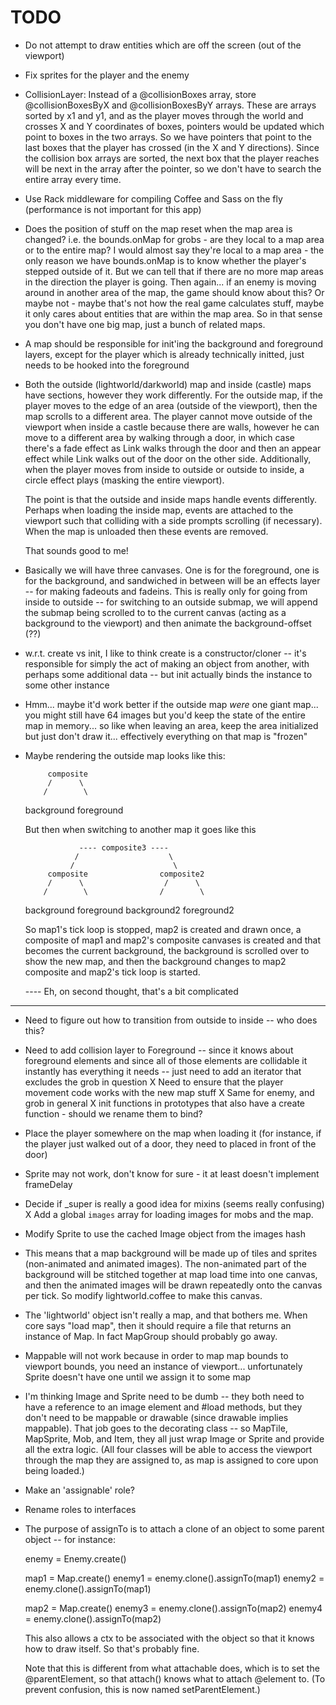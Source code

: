 # TODO

* Do not attempt to draw entities which are off the screen (out of the viewport)

* Fix sprites for the player and the enemy

* CollisionLayer: Instead of a @collisionBoxes array, store @collisionBoxesByX
  and @collisionBoxesByY arrays. These are arrays sorted by x1 and y1, and as
  the player moves through the world and crosses X and Y coordinates of boxes,
  pointers would be updated which point to boxes in the two arrays. So we have
  pointers that point to the last boxes that the player has crossed (in the X
  and Y directions). Since the collision box arrays are sorted, the next box
  that the player reaches will be next in the array after the pointer, so we
  don't have to search the entire array every time.

* Use Rack middleware for compiling Coffee and Sass on the fly
  (performance is not important for this app)

* Does the position of stuff on the map reset when the map area is changed?
  i.e. the bounds.onMap for grobs - are they local to a map area or to the
  entire map? I would almost say they're local to a map area - the only reason
  we have bounds.onMap is to know whether the player's stepped outside of it.
  But we can tell that if there are no more map areas in the direction the
  player is going. Then again... if an enemy is moving around in another area of
  the map, the game should know about this? Or maybe not - maybe that's not how
  the real game calculates stuff, maybe it only cares about entities that are
  within the map area. So in that sense you don't have one big map, just a bunch
  of related maps.

* A map should be responsible for init'ing the background and foreground layers,
  except for the player which is already technically initted, just needs to be
  hooked into the foreground

* Both the outside (lightworld/darkworld) map and inside (castle) maps have
  sections, however they work differently. For the outside map, if the player
  moves to the edge of an area (outside of the viewport), then the map scrolls
  to a different area. The player cannot move outside of the viewport when
  inside a castle because there are walls, however he can move to a different
  area by walking through a door, in which case there's a fade effect as Link
  walks through the door and then an appear effect while Link walks out of the
  door on the other side. Additionally, when the player moves from inside to
  outside or outside to inside, a circle effect plays (masking the entire
  viewport).

  The point is that the outside and inside maps handle events differently.
  Perhaps when loading the inside map, events are attached to the viewport such
  that colliding with a side prompts scrolling (if necessary). When the map is
  unloaded then these events are removed.

  That sounds good to me!

* Basically we will have three canvases. One is for the foreground, one is for
  the background, and sandwiched in between will be an effects layer -- for
  making fadeouts and fadeins. This is really only for going from inside to
  outside -- for switching to an outside submap, we will append the submap being
  scrolled to to the current canvas (acting as a background to the viewport)
  and then animate the background-offset (??)

* w.r.t. create vs init, I like to think create is a constructor/cloner -- it's
  responsible for simply the act of making an object from another, with perhaps
  some additional data --  but init actually binds the instance to some other
  instance

* Hmm... maybe it'd work better if the outside map *were* one giant map... you
  might still have 64 images but you'd keep the state of the entire map in
  memory... so like when leaving an area, keep the area initialized but just
  don't draw it... effectively everything on that map is "frozen"

* Maybe rendering the outside map looks like this:

           composite
           /      \
          /        \
    background   foreground

  But then when switching to another map it goes like this

                  ---- composite3 ----
                 /                    \
                /                      \
           composite                composite2
           /      \                  /      \
          /        \                /        \
    background   foreground  background2   foreground2

  So map1's tick loop is stopped, map2 is created and drawn once, a composite of
  map1 and map2's composite canvases is created and that becomes the current
  background, the background is scrolled over to show the new map, and then the
  background changes to map2 composite and map2's tick loop is started.

  ---- Eh, on second thought, that's a bit complicated

---

* Need to figure out how to transition from outside to inside -- who does this?
* Need to add collision layer to Foreground -- since it knows about foreground
  elements and since all of those elements are collidable it instantly has
  everything it needs -- just need to add an iterator that excludes the grob in
  question
X Need to ensure that the player movement code works with the new map stuff
X Same for enemy, and grob in general
X init functions in prototypes that also have a create function - should we
  rename them to bind?
* Place the player somewhere on the map when loading it (for instance, if the
  player just walked out of a door, they need to placed in front of the door)
* Sprite may not work, don't know for sure - it at least doesn't implement
  frameDelay
* Decide if _super is really a good idea for mixins (seems really confusing)
X Add a global `images` array for loading images for mobs and the map.
* Modify Sprite to use the cached Image object from the images hash
* This means that a map background will be made up of tiles and sprites
  (non-animated and animated images). The non-animated part of the background
  will be stitched together at map load time into one canvas, and then the
  animated images will be drawn repeatedly onto the canvas per tick. So modify
  lightworld.coffee to make this canvas.
* The 'lightworld' object isn't really a map, and that bothers me. When core
  says "load map", then it should require a file that returns an instance of
  Map. In fact MapGroup should probably go away.
* Mappable will not work because in order to map map bounds to viewport bounds,
  you need an instance of viewport... unfortunately Sprite doesn't have one
  until we assign it to some map
* I'm thinking Image and Sprite need to be dumb -- they both need to have a
  reference to an image element and #load methods, but they don't need to be
  mappable or drawable (since drawable implies mappable). That job goes to the
  decorating class -- so MapTile, MapSprite, Mob, and Item, they all just wrap
  Image or Sprite and provide all the extra logic. (All four classes will be
  able to access the viewport through the map they are assigned to, as map is
  assigned to core upon being loaded.)
* Make an 'assignable' role?
* Rename roles to interfaces
* The purpose of assignTo is to attach a clone of an object to some parent
  object -- for instance:

    enemy = Enemy.create()

    map1 = Map.create()
    enemy1 = enemy.clone().assignTo(map1)
    enemy2 = enemy.clone().assignTo(map1)

    map2 = Map.create()
    enemy3 = enemy.clone().assignTo(map2)
    enemy4 = enemy.clone().assignTo(map2)

  This also allows a ctx to be associated with the object so that it knows how
  to draw itself. So that's probably fine.

  Note that this is different from what attachable does, which is to set the
  @parentElement, so that attach() knows what to attach @element to. (To prevent
  confusion, this is now named setParentElement.)
